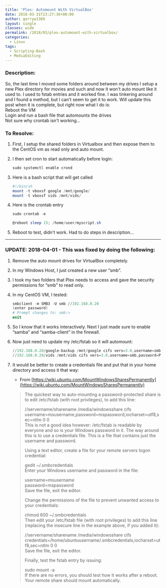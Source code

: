 ```yaml
---
title: 'Plex: Automount With VirtualBox'
date: 2018-03-31T23:27:36+00:00
author: gerryw1389
layout: single
classes: wide
permalink: /2018/03/plex-automount-with-virtualbox/
categories:
  - Linux
tags:
  - Scripting-Bash
  - MediaEditing
---
```

<!--more-->

### Description:

So, the last time I moved some folders around between my drives I setup a new Plex directory for movies and such and now it won't auto mount like it used to. I used to fstab entries and it worked fine. I was tinkering around and I found a method, but I can't seem to get it to work. Will update this post when it is complete, but right now what I do is:  
Reboot the VM  
Login and run a bash file that automounts the drives  
Not sure why crontab isn't working&#8230;

### To Resolve:

1. First, I setup the shared folders in Virtualbox and then expose them to the CentOS vm as read only and auto mount.

2. I then set cron to start automatically before login:

   ```powershell
   sudo systemctl enable crond
   ```

3. Here is a bash script that will get called

   ```powershell
   #!/bin/sh
   mount -t vboxsf google /mnt/google/
   mount -t vboxsf vids /mnt/vids/
   ```

4. Here is the crontab entry

   ```powershell
   sudo crontab -e

   @reboot sleep 15; /home/user/myscript.sh
   ```

5. Reboot to test, didn't work. Had to do steps in description&#8230;

----

### UPDATE: 2018-04-01 - This was fixed by doing the following:

1. Remove the auto mount drives for VirtualBox completely.

2. In my Windows Host, I just created a new user &#8220;smb&#8221;.

3. I took my two folders that Plex needs to access and gave the security permissions for &#8220;smb&#8221; to read only.

4. In my CentOS VM, I tested:

   ```powershell
   smbclient -m SMB3 -U smb //192.168.0.20
   (enter password)
   # Prompt changes to: smb:> 
   exit
   ```

5. So I know that it works interactively. Next I just made sure to enable &#8220;samba&#8221; and &#8220;samba-client&#8221; in the firewall.

6. Now just need to update my /etc/fstab so it will automount:

   ```powershell
   //192.168.0.20/google-backup /mnt/google cifs vers=3.0,username=smb,password=Pa$$word,rw,uid=1000,gid=976 0 0
   //192.168.0.20/vids /mnt/vids cifs vers=3.0,username=smb,password=Pa$$word,rw,uid=1000,gid=976 0 0
   ```

7. It would be better to create a credentials file and put that in your home directory and access it that way:

   - From [https://wiki.ubuntu.com/MountWindowsSharesPermanently](https://wiki.ubuntu.com/MountWindowsSharesPermanently)

   > The quickest way to auto-mounting a password-protected share is to edit /etc/fstab (with root privileges), to add this line:
   > 
   > //servername/sharename /media/windowsshare cifs username=msusername,password=mspassword,iocharset=utf8,sec=ntlm 0 0  
   > This is not a good idea however: /etc/fstab is readable by everyone and so is your Windows password in it. The way around this is to use a credentials file. This is a file that contains just the username and password.
   > 
   > Using a text editor, create a file for your remote servers logon credential:
   > 
   > gedit ~/.smbcredentials  
   > Enter your Windows username and password in the file:
   > 
   > username=msusername  
   > password=mspassword  
   > Save the file, exit the editor.
   > 
   > Change the permissions of the file to prevent unwanted access to your credentials:
   > 
   > chmod 600 ~/.smbcredentials  
   > Then edit your /etc/fstab file (with root privileges) to add this line (replacing the insecure line in the example above, if you added it):
   > 
   > //servername/sharename /media/windowsshare cifs credentials=/home/ubuntuusername/.smbcredentials,iocharset=utf8,sec=ntlm 0 0  
   > Save the file, exit the editor.
   > 
   > Finally, test the fstab entry by issuing:
   > 
   > sudo mount -a  
   > If there are no errors, you should test how it works after a reboot. Your remote share should mount automatically.
